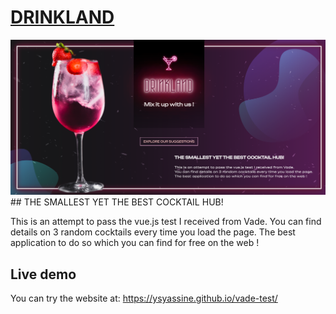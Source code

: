 # [DRINKLAND](https://ysyassine.github.io/vade-test/)

<img src="./readme_assets/ss.png" alt="screenshot" />
## THE SMALLEST YET THE BEST COCKTAIL HUB!

This is an attempt to pass the vue.js test I received from Vade.
You can find details on 3 random cocktails every time you load the page.
The best application to do so which you can find for free on the web !

## Live demo

You can try the website at: https://ysyassine.github.io/vade-test/
